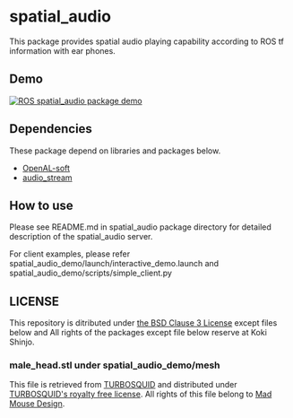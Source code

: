 # spatial_audio

This package provides spatial audio playing capability according to ROS tf information with ear phones.

## Demo

[![ROS spatial_audio package demo](http://img.youtube.com/vi/pSQuZLvTWOg/0.jpg)](https://www.youtube.com/watch?v=pSQuZLvTWOg)

## Dependencies

These package depend on libraries and packages below.

- [OpenAL-soft](https://github.com/kcat/openal-soft)
- [audio_stream](https://github.com/sktometometo/audio_stream)

## How to use

Please see README.md in spatial_audio package directory for detailed description of the spatial_audio server.

For client examples, please refer spatial_audio_demo/launch/interactive_demo.launch and spatial_audio_demo/scripts/simple_client.py

## LICENSE

This repository is ditributed under [the BSD Clause 3 License](https://opensource.org/licenses/BSD-3-Clause) except files below and All rights of the packages except file below reserve at Koki Shinjo.

### male_head.stl under spatial_audio_demo/mesh

This file is retrieved from [TURBOSQUID](https://www.turbosquid.com/3d-models/male-head-obj/346686) and distributed under [TURBOSQUID's royalty free license](https://blog.turbosquid.com/royalty-free-license/?p=7952).
All rights of this file belong to [Mad Mouse Design](https://www.turbosquid.com/Search/Artists/Mad-Mouse-Design).

